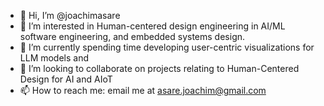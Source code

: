 - 👋 Hi, I’m @joachimasare
- 👀 I’m interested in Human-centered design engineering in AI/ML software engineering, and embedded systems design.
- 🌱 I’m currently spending time developing user-centric visualizations for LLM models and 
- 💞️ I’m looking to collaborate on projects relating to Human-Centered Design for AI and AIoT
- 📫 How to reach me: email me at asare.joachim@gmail.com

<!---
joachimasare/joachimasare is a ✨ special ✨ repository because its `README.md` (this file) appears on your GitHub profile.
You can click the Preview link to take a look at your changes.
--->
